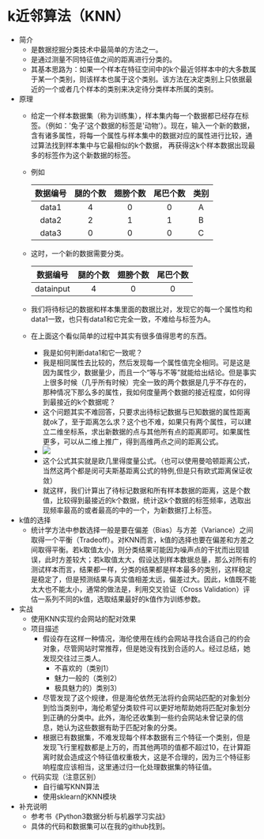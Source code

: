 # k近邻算法（KNN）
- 简介
	- 是数据挖掘分类技术中最简单的方法之一。
	- 是通过测量不同特征值之间的距离进行分类的。
	- 其基本思路为：如果一个样本在特征空间中的k个最近邻样本中的大多数属于某一个类别，则该样本也属于这个类别。该方法在决定类别上只依据最近的一个或者几个样本的类别来决定待分类样本所属的类别。
- 原理
	- 给定一个样本数据集（称为训练集），样本集内每一个数据都已经存在标签。（例如：'兔子'这个数据的标签是'动物'）。现在，输入一个新的数据，含有诸多属性，将每一个属性与样本集中的数据对应的属性进行比较，通过算法找到样本集中与它最相似的k个数据， 再获得这k个样本数据出现最多的标签作为这个新数据的标签。
	- 例如

		|数据编号|腿的个数|翅膀个数|尾巴个数|类别|
		| :---:|:---:|:---:|:---:|:---:|
		|data1|4|0|0|A|
		|data2|2|1|1|B|
		|data3|0|0|0|C|
	- 这时，一个新的数据需要分类。

		|数据编号|腿的个数|翅膀个数|尾巴个数|
		|:---:|:---:|:---:|:---:|
		|datainput|4|0|0|
	- 我们将待标记的数据和样本集里面的数据比对，发现它的每一个属性均和data1一致，也只有data1和它完全一致，不难给与标签为A。
	- 在上面这个看似简单的过程中其实有很多值得思考的东西。
		- 我是如何判断data1和它一致呢？
		- 我是相同属性去比较的，然后发现每一个属性值完全相同。可是这是因为属性少，数据量少，而且一个“等与不等”就能给出结论。但是事实上很多时候（几乎所有时候）完全一致的两个数据是几乎不存在的，那种情况下那么多的属性，我如何度量两个数据的接近程度，如何得到最接近的k个数据呢？
		- 这个问题其实不难回答，只要求出待标记数据与已知数据的属性距离就ok了，至于距离怎么求？这个也不难，如果只有两个属性，可以建立二维坐标系，求出新数据的点与其他所有点的距离即可。如果属性更多，可以从二维上推广，得到高维两点之间的距离公式。
		- ![](https://img-blog.csdnimg.cn/2019012320140440.png)
		- 这个公式其实就是欧几里得度量公式。（也可以使用曼哈顿距离公式，当然这两个都是闵可夫斯基距离公式的特例,但是只有欧式距离保证收敛）
		- 就这样，我们计算出了待标记数据和所有样本数据的距离，这是个数值，比较得到最接近的k个数据，统计这k个数据的标签频率，选取出现频率最高的或者最高的中的一个，为新数据打上标签。
- k值的选择
	- 统计学方法中参数选择一般是要在偏差（Bias）与方差（Variance）之间取得一个平衡（Tradeoff）。对KNN而言，k值的选择也要在偏差和方差之间取得平衡。若k取值太小，则分类结果可能因为噪声点的干扰而出现错误，此时方差较大；若k取值太大，假设达到样本数据总量，那么对所有的测试样本而言，结果都一样，分类的结果都是样本最多的类别，这样稳定是稳定了，但是预测结果与真实值相差太远，偏差过大。因此，k值既不能太大也不能太小，通常的做法是，利用交叉验证（Cross Validation）评估一系列不同的k值，选取结果最好的k值作为训练参数。
- 实战
	- 使用KNN实现约会网站的配对效果
	- 项目描述
		- 假设存在这样一种情况，海伦使用在线约会网站寻找合适自己的约会对象，尽管网站时常推荐，但是她没有找到合适的人。经过总结，她发现交往过三类人。
			- 不喜欢的（类别1）
			- 魅力一般的（类别2）
			- 极具魅力的）类别3）
		- 尽管发现了这个规律，但是海伦依然无法将约会网站匹配的对象划分到恰当类别中，海伦希望分类软件可以更好地帮助她将匹配对象划分到正确的分类中。此外，海伦还收集到一些约会网站未曾记录的信息，她认为这些数据有助于匹配对象的分类。
		- 根据已有数据集，不难发现每个样本数据有三个特征一个类别，但是发现飞行里程数都是上万的，而其他两项的值都不超过10，在计算距离时就会造成这个特征值权重极大，这是不合理的，因为三个特征影响程度应该相当，这里通过归一化处理数据集的特征值。
	- 代码实现（注意区别）
		- 自行编写KNN算法
		- 使用sklearn的KNN模块
- 补充说明
	- 参考书《Python3数据分析与机器学习实战》
	- 具体的代码和数据集可以在我的github找到。